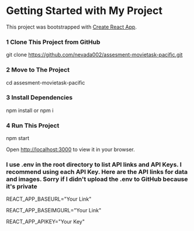 # Getting Started with My Project 

This project was bootstrapped with [Create React App](https://github.com/facebook/create-react-app).

### 1 Clone This Project from GitHub

git clone https://github.com/nevada002/assesment-movietask-pacific.git

### 2 Move to The Project

cd assesment-movietask-pacific

### 3 Install Dependencies

npm install or npm i

### 4 Run This Project

npm start

Open [http://localhost:3000](http://localhost:3000) to view it in your browser.

### I use .env in the root directory to list API links and API Keys. I recommend using each API Key. Here are the API links for data and images. Sorry if I didn't upload the .env to GitHub because it's private

REACT_APP_BASEURL="Your Link"

REACT_APP_BASEIMGURL="Your Link"

REACT_APP_APIKEY="Your Key"